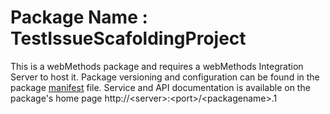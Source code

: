 # Package Name : TestIssueScafoldingProject
This is a webMethods package and requires a webMethods Integration Server to host it. Package versioning and configuration can be found in the package [manifest](./TestIssueScafoldingProject/manifest.v3) file. Service and API documentation is available on the package's home page http://&lt;server&gt;:&lt;port&gt;/&lt;packagename>.1
